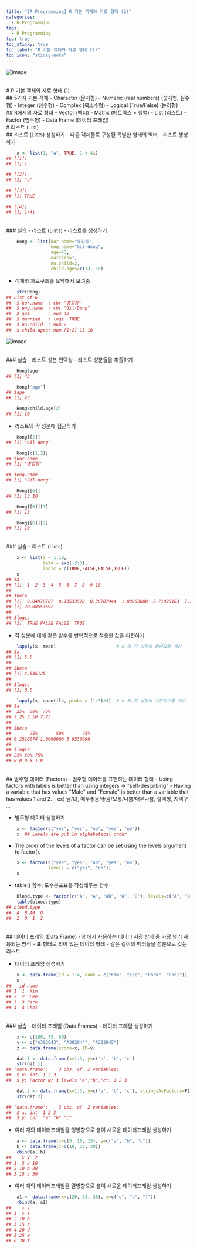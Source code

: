```yaml
---
title: "[R Programming] R 기본 객체와 자료 형태 (2)"
categories:
  - R Programming
tags:
  - R Programming
toc: true
toc_sticky: true
toc_label: "R 기본 객체와 자료 형태 (2)"
toc_icon: "sticky-note"
---
```


![image](https://user-images.githubusercontent.com/55765292/196178337-b8c46683-8745-4e42-8167-6f12e5faf1d1.png)

<br>
# R 기본 객체와 자료 형태 (1)

<br>
## 5가지 기본 객체
- Character (문자형)
- Numeric (real numbers) (숫자형, 실수형)
- Integer (정수형)
- Complex (복소수형)
- Logical (True/False) (논리형)

<br>
## R에서의 자료 형태
- Vector (벡터)
- Matrix (메트릭스 = 행렬)
- List (리스트)
- Factor (범주형)
- Data Frame (데이터 프레임)

<br>
# 리스트 (List)

<br>
## 리스트 (Lists) 생성하기
- 다른 객체들로 구성된 특별한 형태의 벡터
- 리스트 생성하기

```R
    x <- list(1, "a", TRUE, 1 + 4i)
## [[1]]
## [1] 1

## [[2]]
## [1] "a"

## [[3]]
## [1] TRUE

## [[4]]
## [1] 1+4i
```

<br>
### 실습 - 리스트 (Lists)
- 리스트를 생성하기

```R
    Hong <- list(kor.name="홍길동",
                 eng.name="Gil-dong",
                 age=43,
                 married=T,
                 no.child=2,
                 child.ages=c(13, 10)
```

- 객체의 자료구조를 요약해서 보여줌

```R
    str(Hong)
## List of 6
##  $ kor.name  : chr "홍길동"
##  $ eng.name  : chr "Gil-Dong"
##  $ age       : num 43
##  $ married   : logi  TRUE
##  $ no.child  : num 2
##  $ child.ages: num [1:2] 13 10
```

![image](https://user-images.githubusercontent.com/55765292/196220008-4f3a6dd2-0415-4f8b-b6d7-64822ea709f5.png)

<br>
### 실습 - 리스트 성분 인덱싱
- 리스트 성분들을 추출하기

```R
    Hong$age
## [1] 43

    Hong["age"]
## $age
## [1] 43

    Hong$child.age[2]
## [1] 10
```

- 리스트의 각 성분에 접근하기

```R
    Hong[[2]]
## [1] "Gil-dong"

    Hong[c(1,2)]
## $kor.name
## [1] "홍길동"

## $eng.name
## [1] "Gil-dong"

    Hong[[6]]
## [1] 13 10

    Hong[[6]][1]
## [1] 13

    Hong[[6]][2]
## [1] 10
```

<br>
### 실습 - 리스트 (Lists)

```R
    x <- list(a = 1:10,
              beta = exp(-3:3),
              logic = c(TRUE,FALSE,FALSE,TRUE))
    x
## $a
## [1]  1  2  3  4  5  6  7  8  9 10
##
## $beta
## [1]  0.04978707  0.13533528  0.36787944  1.00000000  2.71828183  7.3890
## [7] 20.08553692
##
## $logic
## [1]  TRUE FALSE FALSE  TRUE
```

- 각 성분에 대해 같은 함수를 반복적으로 적용한 값을 리턴하기
```R
    lapply(x, mean)                       # x 의 각 성분의 평균값을 계산
## $a
## [1] 5.5
##
## $beta
## [1] 4.535125
##
## $logic
## [1] 0.5

    lapply(x, quantile, probs = (1:3)/4)  # x 의 각 성분의 사분위수를 계산
## $a
##  25%  50%  75%
## 3.25 5.50 7.75
##
## $beta
##       25%       50%       75%
## 0.2516074 1.0000000 5.0536690
##
## $logic
## 25% 50% 75%
## 0.0 0.5 1.0
```

<br>
## 범주형 데이터 (Factors)
- 범주형 데이터를 표현하는 데이터 형태
  - Using factors with labels is better than using integers → "self-describing"
  - Having a variable that has values "Male" and "Female" is better than a variable that has values 1 and 2.
  - ex) 남/녀, 매우좋음/좋음/보통/나쁨/매우나쁨, 혈액형, 지역구 ...

- 범주형 데이터 생성하기

```R
    x <- factor(c("yes", "yes", "no", "yes", "no"))
    x  ## Levels are put in alphabetical order
```

- The order of the levels of a factor can be set using the levels argument to factor().

```R
    x <- factor(c("yes", "yes", "no", "yes", "no"),
                levels = c("yes", "no"))
    x
```

- table() 함수: 도수분포표를 작성해주는 함수

```R
    blood.type <- factor(c("A", "A", "AB", "O", "O"), levels=c("A", "B", "AB", "O"))
    table(blood.type)
## blood.type
##  A  B AB  O
##  2  0  1  2
```

<br>
## 데이터 프레임 (Data Frame)
- R 에서 사용하는 데이터 저장 방식 중 가장 널리 사용되는 방식
- 표 형태로 되어 있는 데이터 형태
- 같은 길이의 벡터들을 성분으로 갖는 리스트

- 데이터 프레임 생성하기
```R
    x <- data.frame(id = 1:4, name = c("Kim", "Lee", "Park", "Choi"))
    x
##   id name
## 1  1  Kim
## 2  2  Lee
## 3  3 Park
## 4  4 Choi
```

<br>
### 실습 - 데이터 프레임 (Data Frames)
- 데이터 프레임 생성하기

```R
    x <- c(100, 75, 80)
    y <- c("A302043", "A302044", "A302045")
    z <- data.frame(score=x, ID=y)

    dat.1 <- data.frame(x=1:3, y=c('a', 'b', 'c')
    str(dat.1)
## 'data.frame':    3 obs. of  2 variables:
##  $ x: int  1 2 3
##  $ y: Factor w/ 3 levels "a","b","c": 1 2 3

    dat.2 <- data.frame(x=1:3, y=c('a', 'b', 'c'), stringsAsFactors=F)
    str(dat.2)

## 'data.frame':    3 obs. of  2 variables:
##  $ x: int  1 2 3
##  $ y: chr  "a" "b" "c"
```

- 여러 개의 데이터프레임을 행방향으로 붙여 새로운 데이터프레임 생성하기

```R
    a <- data.frame(x=c(5, 10, 15), y=c("a", "b", "c"))
    b <- data.frame(z=c(10, 20, 30))
    cbind(a, b)
##    x y  z
## 1  5 a 10
## 2 10 b 20
## 3 15 c 30
```

- 여러 개의 데이터프레임을 열방향으로 붙여 새로운 데이터프레임 생성하기

```R
    a1 <- data.frame(x=c(20, 25, 30), y=c("d", "e", "f"))
    rbind(a, a1)
##    x y
## 1  5 a
## 2 10 b
## 3 15 c
## 4 20 d
## 5 25 e
## 6 30 f
```
